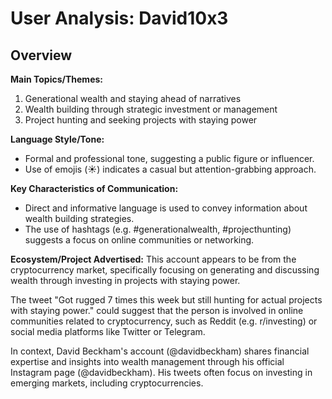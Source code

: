 # User Analysis: David10x3

## Overview

**Main Topics/Themes:**
1. Generational wealth and staying ahead of narratives
2. Wealth building through strategic investment or management
3. Project hunting and seeking projects with staying power

**Language Style/Tone:**
- Formal and professional tone, suggesting a public figure or influencer.
- Use of emojis (☀️) indicates a casual but attention-grabbing approach.

**Key Characteristics of Communication:**
- Direct and informative language is used to convey information about wealth building strategies.
- The use of hashtags (e.g. #generationalwealth, #projecthunting) suggests a focus on online communities or networking.

**Ecosystem/Project Advertised:**
This account appears to be from the cryptocurrency market, specifically focusing on generating and discussing wealth through investing in projects with staying power.

The tweet "Got rugged 7 times this week but still hunting for actual projects with staying power." could suggest that the person is involved in online communities related to cryptocurrency, such as Reddit (e.g. r/investing) or social media platforms like Twitter or Telegram.

In context, David Beckham's account (@davidbeckham) shares financial expertise and insights into wealth management through his official Instagram page (@davidbeckham). His tweets often focus on investing in emerging markets, including cryptocurrencies.